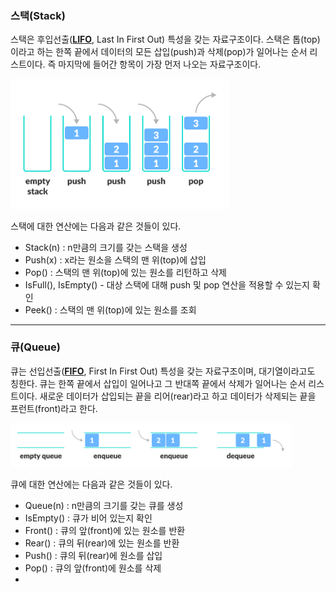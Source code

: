 ### 스택(Stack)

스택은 후입선출([**LIFO**](https://ko.wikipedia.org/wiki/후입_선출), Last In First Out) 특성을 갖는 자료구조이다. 스택은 톱(top)이라고 하는 한쪽 끝에서 데이터의 모든 삽입(push)과 삭제(pop)가 일어나는 순서 리스트이다. 즉 마지막에 들어간 항목이 가장 먼저 나오는 자료구조이다.

<img src="./images/stack.png" width="350px" height="" alt="stack"></img><br/>

스택에 대한 연산에는 다음과 같은 것들이 있다.
* Stack(n) : n만큼의 크기를 갖는 스택을 생성
* Push(x) : x라는 원소을 스택의 맨 위(top)에 삽입
* Pop() : 스택의 맨 위(top)에 있는 원소를 리턴하고 삭제
* IsFull(), IsEmpty() - 대상 스택에 대해 push 및 pop 연산을 적용할 수 있는지 확인
* Peek() : 스택의 맨 위(top)에 있는 원소를 조회

---
### 큐(Queue)

큐는 선입선출([**FIFO**](https://ko.wikipedia.org/wiki/선입_선출), First In First Out) 특성을 갖는 자료구조이며, 대기열이라고도 칭한다. 큐는 한쪽 끝에서 삽입이 일어나고 그 반대쪽 끝에서 삭제가 일어나는 순서 리스트이다. 새로운 데이터가 삽입되는 끝을 리어(rear)라고 하고 데이터가 삭제되는 끝을 프런트(front)라고 한다.

<img src="./images/queue.png" width="450px" height="" alt="queue"></img><br/>

큐에 대한 연산에는 다음과 같은 것들이 있다.
* Queue(n) : n만큼의 크기를 갖는 큐를 생성
* IsEmpty() : 큐가 비어 있는지 확인
* Front() : 큐의 앞(front)에 있는 원소를 반환
* Rear() : 큐의 뒤(rear)에 있는 원소를 반환
* Push() : 큐의 뒤(rear)에 원소를 삽입
* Pop() : 큐의 앞(front)에 원소를 삭제
* 
